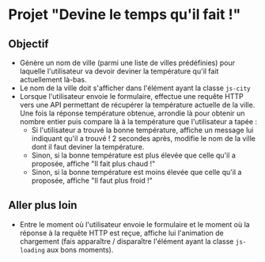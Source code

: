 # Projet "Devine le temps qu'il fait !"

## Objectif
- Génère un nom de ville (parmi une liste de villes prédéfinies) pour laquelle l'utilisateur va devoir deviner la température qu'il fait actuellement là-bas.
- Le nom de la ville doit s'afficher dans l'élément ayant la classe `js-city`
- Lorsque l'utilisateur envoie le formulaire, effectue une requête HTTP vers une API permettant de récupérer la température actuelle de la ville. Une fois la réponse température obtenue, arrondie là pour obtenir un nombre entier puis compare là à la température que l'utilisateur a tapée :
    - Si l'utilisateur a trouvé la bonne température, affiche un message lui indiquant qu'il a trouvé ! 2 secondes après, modifie le nom de la ville dont il faut deviner la température.
    - Sinon, si la bonne température est plus élevée que celle qu'il a proposée, affiche "Il fait plus chaud !"
    - Sinon, si la bonne température est moins élevée que celle qu'il a proposée, affiche "Il faut plus froid !"

## Aller plus loin
- Entre le moment où l'utilisateur envoie le formulaire et le moment où la réponse à la requête HTTP est reçue, affiche lui l'animation de chargement (fais apparaître / disparaître l'élément ayant la classe `js-loading` aux bons moments).